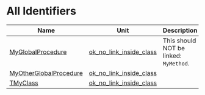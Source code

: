 # All Identifiers


| Name | Unit | Description |
|---|---|---|
| [MyGlobalProcedure](ok_no_link_inside_class.md#MyGlobalProcedure) | [ok_no_link_inside_class](ok_no_link_inside_class.md) | This should NOT be linked: `MyMethod`. |
| [MyOtherGlobalProcedure](ok_no_link_inside_class.md#MyOtherGlobalProcedure) | [ok_no_link_inside_class](ok_no_link_inside_class.md) |   |
| [TMyClass](ok_no_link_inside_class.TMyClass.md) | [ok_no_link_inside_class](ok_no_link_inside_class.md) |   |
